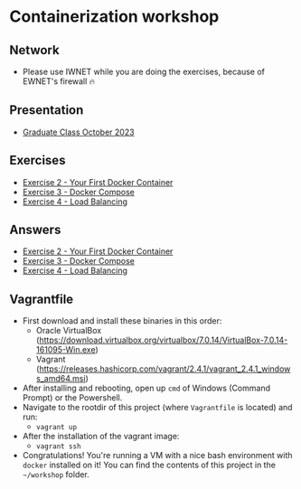 # Containerization workshop

## Network

- Please use IWNET while you are doing the exercises, because of EWNET's firewall 🔥

## Presentation

- [Graduate Class October 2023](containerization.pptx)

## Exercises

- [Exercise 2 - Your First Docker Container](exercise_1/README.md)
- [Exercise 3 - Docker Compose](exercise_2/README.md)
- [Exercise 4 - Load Balancing](exercise_3/README.md)

## Answers

- [Exercise 2 - Your First Docker Container](exercise_1_answers/README.md)
- [Exercise 3 - Docker Compose](exercise_2_answers/README.md)
- [Exercise 4 - Load Balancing](exercise_3_answers/README.md)

## Vagrantfile

- First download and install these binaries in this order:
  - Oracle VirtualBox (https://download.virtualbox.org/virtualbox/7.0.14/VirtualBox-7.0.14-161095-Win.exe)
  - Vagrant (https://releases.hashicorp.com/vagrant/2.4.1/vagrant_2.4.1_windows_amd64.msi)
- After installing and rebooting, open up `cmd` of Windows (Command Prompt) or the Powershell.
- Navigate to the rootdir of this project (where `Vagrantfile` is located) and run:
  - `vagrant up`
- After the installation of the vagrant image:
  - `vagrant ssh`
- Congratulations! You're running a VM with a nice bash environment with `docker` installed on it! You can find the
  contents of this project in the `~/workshop` folder.
